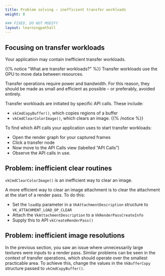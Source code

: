 ```yaml
---
title: Problem solving – inefficient transfer workloads
weight: 8

### FIXED, DO NOT MODIFY
layout: learningpathall
---
```


## Focusing on transfer workloads

Your application may contain inefficient transfer workloads.

{{% notice "What are transfer workloads?" %}}
Transfer workloads use the GPU to move data between resources.

Transfer operations require power and bandwidth. For this reason, they should be made as small and efficient as possible – or preferably, avoided entirely.

Transfer workloads are initiated by specific API calls. These include:

- `vkCmdCopyBuffer()`, which copies regions of a buffer
- `vkCmdClearColorImage()`, which clears an image.
{{% /notice %}}

To find which API calls your application uses to start transfer workloads:

- Open the render graph for your captured frames
- Click a transfer node
- Now move to the API Calls view (labelled “API Calls”)
- Observe the API calls in use.

## Problem: inefficient clear routines

`vkCmdClearColorImage()` is an inefficient way to clear an image.

A more efficient way to clear an image attachment is to clear the attachment at the start of a render pass. To do this:

- Set the `loadOp` parameter in a `VkAttachmentDescription` structure to `VK_ATTACHMENT_LOAD_OP_CLEAR`
- Attach the `VkAttachmentDescription` to a `VkRenderPassCreateInfo`
- Supply this to API `vkCreateRenderPass()`

## Problem: inefficient image resolutions

In the previous section, you saw an issue where unnecessarily large textures were inputs to a render pass. Similar problems can be seen in the context of transfer operations, which should operate over the smallest practicable area. To achieve this, change the values in the `VkBufferCopy` structure passed to `vkCmdCopyBuffer()`.
